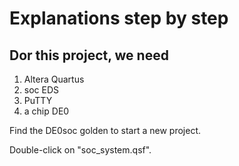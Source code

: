 # Explanations step by step

## Dor this project, we need
1) Altera Quartus
2) soc EDS
3) PuTTY
4) a chip DE0

Find the DE0soc golden to start a new project.

Double-click on "soc_system.qsf".
